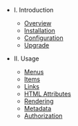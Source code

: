 - I. Introduction
    - [Overview](overview.md)
    - [Installation](installation.md)
    - [Configuration](configuration.md)
    - [Upgrade](upgrade.md)

- II. Usage
    - [Menus](menus.md)
    - [Items](items.md)
    - [Links](links.md)
    - [HTML Attributes](attributes.md)
    - [Rendering](rendering.md)
    - [Metadata](data.md)
    - [Authorization](authorization.md)
